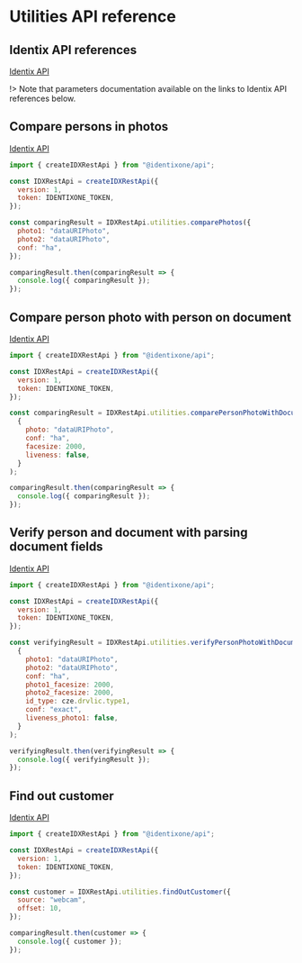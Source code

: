 # Utilities API reference

## Identix API references

[Identix API](https://kb.identix.one/#/utilities)

!> Note that parameters documentation available on the links to Identix API references below.

## Compare persons in photos

[Identix API](https://kb.identix.one/#/utilities?id=comparison)

```js
import { createIDXRestApi } from "@identixone/api";

const IDXRestApi = createIDXRestApi({
  version: 1,
  token: IDENTIXONE_TOKEN,
});

const comparingResult = IDXRestApi.utilities.comparePhotos({
  photo1: "dataURIPhoto",
  photo2: "dataURIPhoto",
  conf: "ha",
});

comparingResult.then(comparingResult => {
  console.log({ comparingResult });
});
```

## Compare person photo with person on document

[Identix API](https://kb.identix.one/#/utilities?id=comparison)

```js
import { createIDXRestApi } from "@identixone/api";

const IDXRestApi = createIDXRestApi({
  version: 1,
  token: IDENTIXONE_TOKEN,
});

const comparingResult = IDXRestApi.utilities.comparePersonPhotoWithDocumentPhoto(
  {
    photo: "dataURIPhoto",
    conf: "ha",
    facesize: 2000,
    liveness: false,
  }
);

comparingResult.then(comparingResult => {
  console.log({ comparingResult });
});
```

## Verify person and document with parsing document fields

[Identix API](https://kb.identix.one/#/utilities?id=comparison)

```js
import { createIDXRestApi } from "@identixone/api";

const IDXRestApi = createIDXRestApi({
  version: 1,
  token: IDENTIXONE_TOKEN,
});

const verifyingResult = IDXRestApi.utilities.verifyPersonPhotoWithDocumentPhoto(
  {
    photo1: "dataURIPhoto",
    photo2: "dataURIPhoto",
    conf: "ha",
    photo1_facesize: 2000,
    photo2_facesize: 2000,
    id_type: cze.drvlic.type1,
    conf: "exact",
    liveness_photo1: false,
  }
);

verifyingResult.then(verifyingResult => {
  console.log({ verifyingResult });
});
```

## Find out customer

[Identix API](https://kb.identix.one/#/utilities?id=who-is-a-customer)

```js
import { createIDXRestApi } from "@identixone/api";

const IDXRestApi = createIDXRestApi({
  version: 1,
  token: IDENTIXONE_TOKEN,
});

const customer = IDXRestApi.utilities.findOutCustomer({
  source: "webcam",
  offset: 10,
});

comparingResult.then(customer => {
  console.log({ customer });
});
```

